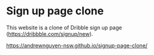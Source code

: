 # Sign up page clone

This website is a clone of Dribble sign up page (https://dribbble.com/signup/new).

https://andrewnguyen-nsw.github.io/signup-page-clone/